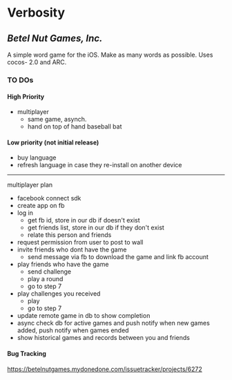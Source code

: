 # Verbosity
## _Betel Nut Games, Inc._

A simple word game for the iOS. Make as many words as possible. Uses cocos- 2.0 and ARC. 

### TO DOs

#### High Priority
* multiplayer 
    * same game, asynch.
  	* hand on top of hand baseball bat

#### Low priority (not initial release)
* buy language
* refresh language in case they re-install on another device
----
multiplayer plan

- facebook connect sdk
- create app on fb
- log in 
	- get fb id, store in our db if doesn't exist
	- get friends list, store in our db if they don't exist
	- relate this person and friends
- request permission from user to post to wall
- invite friends who dont have the game
	- send message via fb to download the game and link fb account 
- play friends who have the game
	- send challenge
	- play a round
	- go to step 7
- play challenges you received
	- play
	- go to step 7
- update remote game in db to show completion
- async check db for active games and push notify when new games added, push notify when games ended
- show historical games and records between you and friends 

#### Bug Tracking

<https://betelnutgames.mydonedone.com/issuetracker/projects/6272>
